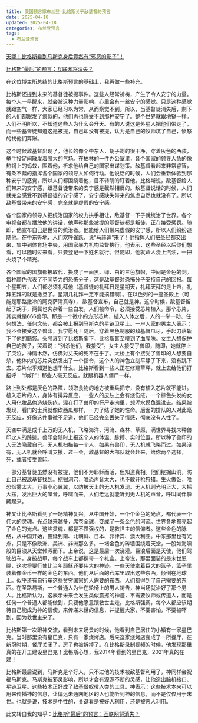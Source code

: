 ```yaml
---
title: 美国预言家布兰登·比格斯关于敌基督的预言
date: 2025-04-18
updated: 2025-04-18
categories: 布兰登预言
tags:
  - 布兰登预言
---
```


[天哪！比格斯看到马斯克身后竟然有“邪恶的影子”！](https://zhuanlan.zhihu.com/p/6713498143)

[比格斯“最后”的预言：互联网将消失？](https://zhuanlan.zhihu.com/p/721442284)


在这位博主所总结的比格斯预言的基础上，我再做一些补充。

比格斯还提到未来的基督徒被提事件。这些人经常祈祷，产生了令人安宁的力量。每个人一早醒来，就会被这种力量影响，心里会有一丝安宁的感觉。只是这种感觉就跟空气一样，大家已经习以为常，从而察觉不到。所以，当基督徒消失后，剩下的人们都跟发了疯似的，他们再也感受不到那种安宁了。整个世界就跟地狱一样。人们不明所以，不知道这些人为什么会升天。有的人说这是外星人把他们带走了，而一些基督徒知道这是被提，自己却没有被提，认为是自己的牧师坑了自己，愤怒的找他们算账。

这个时候敌基督出现了，他长的像个中东人，胡子剃的很干净，穿着灰色的西装，举手投足间散发着强大的气场。在柏林的一件办公室里，各个国家的领导人急的像热锅上的蚂蚁，围着他，祈求他给自己的国家出谋划策。敌基督看起来非常睿智，有条不紊的指挥各个国家的领导人如何行动。他说话的时候，人们会重新体验到那种安宁的感觉，所以人们都围绕着他，目不转睛的盯着他。比格斯说，敌基督给人们带来的安宁感，跟基督徒带来的安宁感是截然相反的。敌基督说话的时候，人们就完全感受不到基督徒的安宁感了，安宁感缺失带来的焦虑自然也就没有了。所以敌基督带来的安宁感，完全就是虚假的安宁感。

各个国家的领导人把统治国家的权力拱手相让，敌基督一下子就统治了世界。各个电视台都在播放他的讲话，他声称那些被提的基督徒都是叛徒，正在接受惩罚。随即，他宣布自己是世界的统治者。他能给人们带来虚假的安宁感，所以人们纷纷追随他。在中东等地，人们欢呼雀跃，说“马赫迪”来了！他指挥人们把圣经都交出来，集中到体育场中央，用国家暴力机构监督执行。他表示，这些圣经以后你们想看，可以随时过来看，只要登记一下姓名就行。但随即，他就命人浇上汽油，一把火烧了个精光。

各个国家的国旗都被取代，换成了一面黑、绿、白的三色旗帜，中间是金色的剑。每种颜色代表了不同势力的恐怖分子，这是敌基督对恐怖分子支持自己的回报。每个星期五，人们都必须礼拜他（基督徒的礼拜日是星期天，礼拜天拜的是上帝，礼拜五拜的就是撒旦了。星期几礼拜一定不能搞错啊）。在以色列的一座圣殿上（可能是耶路撒冷的阿克萨清真寺）， 敌基督宣布，自己就是神。这个时候，敌基督留起了胡子，两鬓也夹杂着一些白发。人们被命令，必须接受芯片植入。那个芯片，其实就是666兽印。那是一个微小的方形芯片，植入人体之后，人的一举一动、任何想法、任何念头，都会被上报到马斯克的星链卫星上。一户人家的男主人表示：我不会接受这个兽印，我宁愿死！随后，穿着黑色制服的敌基督爪牙，手起刀落斩下了他的脑袋。头颅滚到了比格斯脚下，比格斯甚至嗅到了血腥味。女主人想保护自己的孩子，哭着说：“别杀他们，我接受”。女主人接受了兽印，随即，她就停止了哭泣，神情木然，仿佛对丈夫的死不在乎了。大桥上有个接受了兽印的人想要自杀，他体内的芯片突然发出了一个指令，这个人的神色立刻平静了下来，没有跳下去。芯片似乎知道他想干什么。比格斯看到一些人正在修建草坪，就上去给他们打招呼：“你好”！那些人毫无反应，就跟机器人僵尸一样。

路上到处都是灰色的路障，领取食物的地方被重兵把守，没有植入芯片就不能进。植入芯片的人，身体有排异反应，一些人的皮肤上会有烧伤疮。一个棕色头发的女人用化妆品伪造烧伤疮，混在打了兽印的行尸走肉里，想浑水摸鱼混进去。结果被发现，看门的士兵就像砍西瓜那样，一刀了结了她的性命。后面的排队的人对此毫无反应，好像这件事微不足道，他们已经完全丢失了情感，彻底没有人性了。

天空中满是成千上万的无人机，飞略海洋、河流、森林、草原，满世界寻找未种兽印之人的踪迹。兽印会随时上报这个人的体温、脉搏、实时位置，所以种了兽印的人无法隐藏自己。无人机扫描每一个人，如果有兽印，无人机就飞略而过。如果没有，无人机就会呼叫支援，过一会，敌基督的大部队就会赶来，给你两个选择，死，或者接受兽印。

一部分基督徒虽然没有被提，他们不为耶稣而活，但知道真相。他们挖掘山洞，防止自己被敌基督找到。挖掘洞穴，唯恐声音太大，也不敢开枪狩猎。生火做饭，唯恐烟雾太大。万事小心翼翼，以防被天上的无人机发现。无人机则光明正大，大摇大摆，发出巨大的噪音，呼啸而来。人们老远就能听到无人机的声音，呼叫同伴躲藏起来。

神又让比格斯看到了一场精神复兴。从中国开始，一个个金色的光点，都代表一个伟大的灵魂。光点越来越多，席卷全球，变成了一条金色的河流。世界各地都亮起了金色的光点。这些灵魂，都是不畏强权的，是救世主的信仰者。这些金色的脉络，从中国开始，蔓延到南、北朝鲜、日本、菲律宾、澳大利亚。中东那里也有光点，只是不像欧洲、美洲、非洲那么多。一堵金色的砖墙围绕着天堂，一股如海啸般的巨浪从天堂倾泻而下。上帝说，这是最后一次浇灌。巨浪后面是天使，他们驾驶战车，身披战甲，每个战车上都携带一个礼盒。上帝说，那里面装的是末世恩赐，这次将要行使比当年耶稣还要伟大的神迹。一些天使拿着巨大的篮子，篮子里装着像金币一样的金色的东西。他们从后面的仓库里取出这些东西，倾倒在地球上。似乎还有自行车这些贫穷国家的人需要的东西，人们都得到了自己需要的东西。在圣路易斯，一个普通人为坐在轮椅上的男人祷告，神当场就治好了那个男人。比格斯认为，这表示未来会发生类似震撼的神迹，不需要牧师或传道人，而是任何一个普通人都能做到，只要他愿意跟救世主走。比格斯强调，每个人都应该期待自己能成为神的信使，来传递末世的信息，并提醒大家，不要害怕，不要被吓到，因为救世主来了。

比格斯第一次跟神交流，看到未来场景的时候，他看到自己居住的小镇有一家星巴克。当时那里没有星巴克，只有一家烧烤店。后来这家烧烤店变成了一所餐厅，在新冠时期，餐厅关闭了，房子也被拆掉了。在比格斯录制视频的时候，他发现那里真的在开工建设星巴克！比格斯心想，我2014年看到的星巴克，2021年真的在建！

比格斯最后说到，马斯克是个好人，只不过他的技术被敌基督利用了，神同样会祝福马斯克。马斯克被邪灵影响，所以才会有源源不断的灵感，让他造出脑机接口、星链卫星。这些技术正好成了敌基督奴役人类的工具。神表示：这些技术本来可以用来传播神的信息，让偏远未通网地区的人也能听到神的信息，而不是仅仅用于末世。也就是说，技术是中性的，关键看是被好人利用，还是被恶人利用。

此文转自我的知乎：[比格斯“最后”的预言：互联网将消失？](https://zhuanlan.zhihu.com/p/6815769360)
